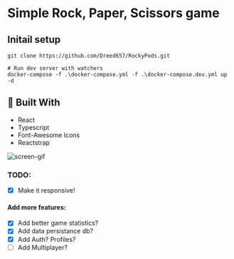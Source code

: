 # Simple Rock, Paper, Scissors game

## Initail setup

```shell
git clone https://github.com/Dreed657/RockyPods.git

# Run dev server with watchers
docker-compose -f .\docker-compose.yml -f .\docker-compose.dev.yml up -d

```

## :hammer: Built With
- React
- Typescript
- Font-Awesome Icons
- Reactstrap

![screen-gif](https://i.imgur.com/brDWquV.gif)

### TODO:
- [x] Make it responsive!

####  Add more features:
- [x] Add better game statistics?
- [x] Add data persistance db?
- [x] Add Auth? Profiles?
- [ ] Add Multiplayer?
